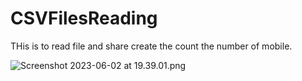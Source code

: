 # CSVFilesReading


THis is to read file and share create the count the number of mobile.


![Screenshot 2023-06-02 at 19.39.01.png](..%2F..%2F..%2F..%2Fvar%2Ffolders%2Fh_%2Fknzwrbm53cbbjc_yp7n466q00000gn%2FT%2FTemporaryItems%2FNSIRD_screencaptureui_s3Bz6S%2FScreenshot%202023-06-02%20at%2019.39.01.png)